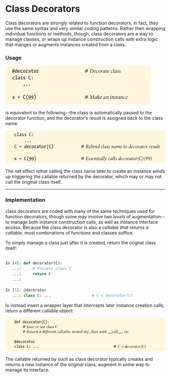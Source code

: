 # Class Decorators

Class decorators are strongly related to function decorators; in fact, they use the same syntax and very similar coding patterns. Rather then wrapping individual functions or methods, though, class decorators are a way to manage classes, or wraps up instance construction calls with extra logic that manges or augments instances created from a class.

### Usage

![decorator 9](asset/109-decorator.png)

is equivalent to the following--the class is automatically passed to the decorator function, and the decorator's result is assigned back to the class name:

![decorator 10](asset/110-decorator.png)


The net effect isthat calling the class name later to create an instance winds up triggering the callable returned by the decorator, which may or may not call the original class itself.

----------

### Implementation

class decorators are coded with many of the same techniques used for function decorators, though some may involve *two levels* of augmentation--to manage both instance construction calls, as well as instance interface access. Because the class decorator is also a *callable that returns a callable*, most combinations of functions and classes suffice.

To simply manage a class just after it is created, return the orignal class itself:

```py

In [4]: def decorator(C):
   ...:     # Process class C
   ...:     return C
   ...: 

In [5]: @decorator
   ...: class C: ...                  # C = decorator(C)

```

Io instead insert a wrapper layer that intercepts later instance creation calls, return a different callable object:

![decorator 11](asset/111-decorator.png)

The callable returned by such as class decorator typically creates and returns a new instance of the original class, augment in some way to manage its interface.